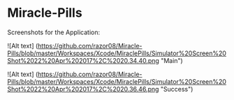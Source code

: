 # Miracle-Pills

Screenshots for the Application: 

![Alt text] (https://github.com/razor08/Miracle-Pills/blob/master/Workspaces/Xcode/MiraclePills/Simulator%20Screen%20Shot%2022%20Apr%202017%2C%2020.34.40.png "Main")

![Alt text] (https://github.com/razor08/Miracle-Pills/blob/master/Workspaces/Xcode/MiraclePills/Simulator%20Screen%20Shot%2022%20Apr%202017%2C%2020.36.46.png "Success")


